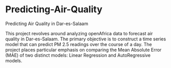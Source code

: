 # Predicting-Air-Quality
Predicting Air Quality in Dar-es-Salaam


This project revolves around analyzing openAfrica data to forecast air quality in Dar-es-Salaam. The primary objective is to construct a time series model that can predict PM 2.5 readings over the course of a day. The project places particular emphasis on comparing the Mean Absolute Error (MAE) of two distinct models: Linear Regression and AutoRegressive models.
